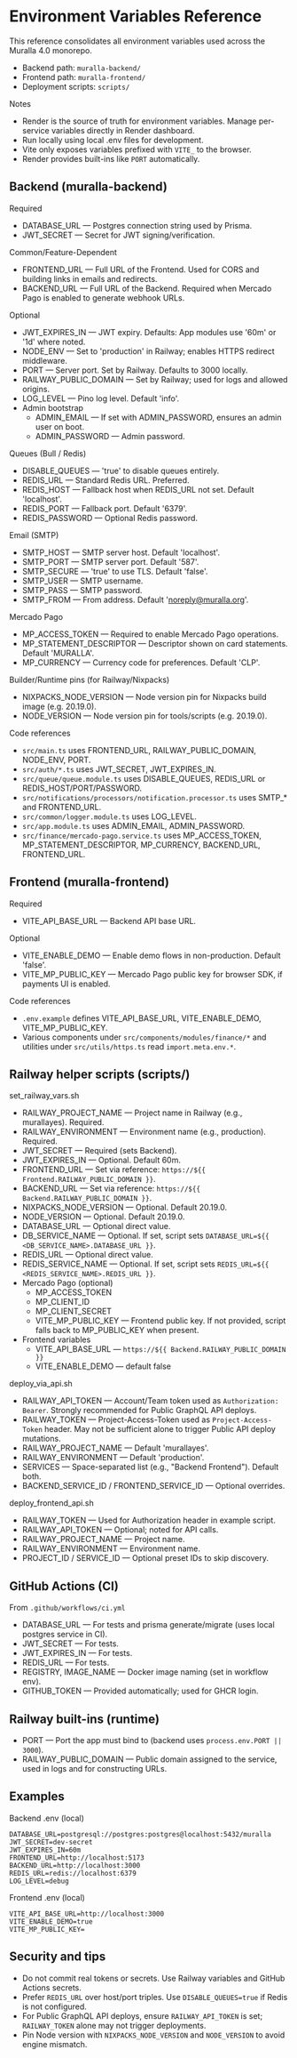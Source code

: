 # Environment Variables Reference

This reference consolidates all environment variables used across the Muralla 4.0 monorepo.

- Backend path: `muralla-backend/`
- Frontend path: `muralla-frontend/`
- Deployment scripts: `scripts/`

Notes
- Render is the source of truth for environment variables. Manage per-service variables directly in Render dashboard.
- Run locally using local .env files for development.
- Vite only exposes variables prefixed with `VITE_` to the browser.
- Render provides built-ins like `PORT` automatically.

## Backend (muralla-backend)

Required
- DATABASE_URL — Postgres connection string used by Prisma.
- JWT_SECRET — Secret for JWT signing/verification.

Common/Feature-Dependent
- FRONTEND_URL — Full URL of the Frontend. Used for CORS and building links in emails and redirects.
- BACKEND_URL — Full URL of the Backend. Required when Mercado Pago is enabled to generate webhook URLs.

Optional
- JWT_EXPIRES_IN — JWT expiry. Defaults: App modules use '60m' or '1d' where noted.
- NODE_ENV — Set to 'production' in Railway; enables HTTPS redirect middleware.
- PORT — Server port. Set by Railway. Defaults to 3000 locally.
- RAILWAY_PUBLIC_DOMAIN — Set by Railway; used for logs and allowed origins.
- LOG_LEVEL — Pino log level. Default 'info'.
- Admin bootstrap
  - ADMIN_EMAIL — If set with ADMIN_PASSWORD, ensures an admin user on boot.
  - ADMIN_PASSWORD — Admin password.

Queues (Bull / Redis)
- DISABLE_QUEUES — 'true' to disable queues entirely.
- REDIS_URL — Standard Redis URL. Preferred.
- REDIS_HOST — Fallback host when REDIS_URL not set. Default 'localhost'.
- REDIS_PORT — Fallback port. Default '6379'.
- REDIS_PASSWORD — Optional Redis password.

Email (SMTP)
- SMTP_HOST — SMTP server host. Default 'localhost'.
- SMTP_PORT — SMTP server port. Default '587'.
- SMTP_SECURE — 'true' to use TLS. Default 'false'.
- SMTP_USER — SMTP username.
- SMTP_PASS — SMTP password.
- SMTP_FROM — From address. Default 'noreply@muralla.org'.

Mercado Pago
- MP_ACCESS_TOKEN — Required to enable Mercado Pago operations.
- MP_STATEMENT_DESCRIPTOR — Descriptor shown on card statements. Default 'MURALLA'.
- MP_CURRENCY — Currency code for preferences. Default 'CLP'.

Builder/Runtime pins (for Railway/Nixpacks)
- NIXPACKS_NODE_VERSION — Node version pin for Nixpacks build image (e.g. 20.19.0).
- NODE_VERSION — Node version pin for tools/scripts (e.g. 20.19.0).

Code references
- `src/main.ts` uses FRONTEND_URL, RAILWAY_PUBLIC_DOMAIN, NODE_ENV, PORT.
- `src/auth/*.ts` uses JWT_SECRET, JWT_EXPIRES_IN.
- `src/queue/queue.module.ts` uses DISABLE_QUEUES, REDIS_URL or REDIS_HOST/PORT/PASSWORD.
- `src/notifications/processors/notification.processor.ts` uses SMTP_* and FRONTEND_URL.
- `src/common/logger.module.ts` uses LOG_LEVEL.
- `src/app.module.ts` uses ADMIN_EMAIL, ADMIN_PASSWORD.
- `src/finance/mercado-pago.service.ts` uses MP_ACCESS_TOKEN, MP_STATEMENT_DESCRIPTOR, MP_CURRENCY, BACKEND_URL, FRONTEND_URL.

## Frontend (muralla-frontend)

Required
- VITE_API_BASE_URL — Backend API base URL.

Optional
- VITE_ENABLE_DEMO — Enable demo flows in non-production. Default 'false'.
- VITE_MP_PUBLIC_KEY — Mercado Pago public key for browser SDK, if payments UI is enabled.

Code references
- `.env.example` defines VITE_API_BASE_URL, VITE_ENABLE_DEMO, VITE_MP_PUBLIC_KEY.
- Various components under `src/components/modules/finance/*` and utilities under `src/utils/https.ts` read `import.meta.env.*`.

## Railway helper scripts (scripts/)

set_railway_vars.sh
- RAILWAY_PROJECT_NAME — Project name in Railway (e.g., murallayes). Required.
- RAILWAY_ENVIRONMENT — Environment name (e.g., production). Required.
- JWT_SECRET — Required (sets Backend).
- JWT_EXPIRES_IN — Optional. Default 60m.
- FRONTEND_URL — Set via reference: `https://${{ Frontend.RAILWAY_PUBLIC_DOMAIN }}`.
- BACKEND_URL — Set via reference: `https://${{ Backend.RAILWAY_PUBLIC_DOMAIN }}`.
- NIXPACKS_NODE_VERSION — Optional. Default 20.19.0.
- NODE_VERSION — Optional. Default 20.19.0.
- DATABASE_URL — Optional direct value.
- DB_SERVICE_NAME — Optional. If set, script sets `DATABASE_URL=${{ <DB_SERVICE_NAME>.DATABASE_URL }}`.
- REDIS_URL — Optional direct value.
- REDIS_SERVICE_NAME — Optional. If set, script sets `REDIS_URL=${{ <REDIS_SERVICE_NAME>.REDIS_URL }}`.
- Mercado Pago (optional)
  - MP_ACCESS_TOKEN
  - MP_CLIENT_ID
  - MP_CLIENT_SECRET
  - VITE_MP_PUBLIC_KEY — Frontend public key. If not provided, script falls back to MP_PUBLIC_KEY when present.
- Frontend variables
  - VITE_API_BASE_URL — `https://${{ Backend.RAILWAY_PUBLIC_DOMAIN }}`
  - VITE_ENABLE_DEMO — default false

deploy_via_api.sh
- RAILWAY_API_TOKEN — Account/Team token used as `Authorization: Bearer`. Strongly recommended for Public GraphQL API deploys.
- RAILWAY_TOKEN — Project-Access-Token used as `Project-Access-Token` header. May not be sufficient alone to trigger Public API deploy mutations.
- RAILWAY_PROJECT_NAME — Default 'murallayes'.
- RAILWAY_ENVIRONMENT — Default 'production'.
- SERVICES — Space-separated list (e.g., "Backend Frontend"). Default both.
- BACKEND_SERVICE_ID / FRONTEND_SERVICE_ID — Optional overrides.

deploy_frontend_api.sh
- RAILWAY_TOKEN — Used for Authorization header in example script.
- RAILWAY_API_TOKEN — Optional; noted for API calls.
- RAILWAY_PROJECT_NAME — Project name.
- RAILWAY_ENVIRONMENT — Environment name.
- PROJECT_ID / SERVICE_ID — Optional preset IDs to skip discovery.

## GitHub Actions (CI)

From `.github/workflows/ci.yml`
- DATABASE_URL — For tests and prisma generate/migrate (uses local postgres service in CI).
- JWT_SECRET — For tests.
- JWT_EXPIRES_IN — For tests.
- REDIS_URL — For tests.
- REGISTRY, IMAGE_NAME — Docker image naming (set in workflow env).
- GITHUB_TOKEN — Provided automatically; used for GHCR login.

## Railway built-ins (runtime)
- PORT — Port the app must bind to (backend uses `process.env.PORT || 3000`).
- RAILWAY_PUBLIC_DOMAIN — Public domain assigned to the service, used in logs and for constructing URLs.

## Examples

Backend .env (local)
```
DATABASE_URL=postgresql://postgres:postgres@localhost:5432/muralla
JWT_SECRET=dev-secret
JWT_EXPIRES_IN=60m
FRONTEND_URL=http://localhost:5173
BACKEND_URL=http://localhost:3000
REDIS_URL=redis://localhost:6379
LOG_LEVEL=debug
```

Frontend .env (local)
```
VITE_API_BASE_URL=http://localhost:3000
VITE_ENABLE_DEMO=true
VITE_MP_PUBLIC_KEY=
```

## Security and tips
- Do not commit real tokens or secrets. Use Railway variables and GitHub Actions secrets.
- Prefer `REDIS_URL` over host/port triples. Use `DISABLE_QUEUES=true` if Redis is not configured.
- For Public GraphQL API deploys, ensure `RAILWAY_API_TOKEN` is set; `RAILWAY_TOKEN` alone may not trigger deployments.
- Pin Node version with `NIXPACKS_NODE_VERSION` and `NODE_VERSION` to avoid engine mismatch.
